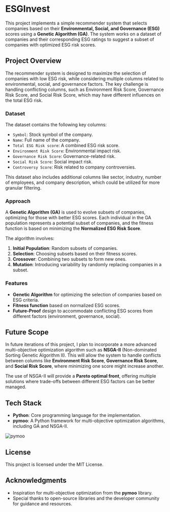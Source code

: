# ESGInvest

This project implements a simple recommender system that selects companies based on their **Environmental, Social, and Governance (ESG)** scores using a **Genetic Algorithm (GA)**. The system works on a dataset of companies and their corresponding ESG ratings to suggest a subset of companies with optimized ESG risk scores.

## Project Overview

The recommender system is designed to maximize the selection of companies with low ESG risk, while considering multiple columns related to environmental, social, and governance factors. The key challenge is handling conflicting columns, such as Environment Risk Score, Governance Risk Score, and Social Risk Score, which may have different influences on the total ESG risk.

### Dataset

The dataset contains the following key columns:
- `Symbol`: Stock symbol of the company.
- `Name`: Full name of the company.
- `Total ESG Risk score`: A combined ESG risk score.
- `Environment Risk Score`: Environmental impact risk.
- `Governance Risk Score`: Governance-related risk.
- `Social Risk Score`: Social impact risk.
- `Controversy Score`: Risk related to company controversies.

This dataset also includes additional columns like sector, industry, number of employees, and company description, which could be utilized for more granular filtering.

### Approach

A **Genetic Algorithm (GA)** is used to evolve subsets of companies, optimizing for those with better ESG scores. Each individual in the GA population represents a potential subset of companies, and the fitness function is based on minimizing the **Normalized ESG Risk Score**.

The algorithm involves:
1. **Initial Population**: Random subsets of companies.
2. **Selection**: Choosing subsets based on their fitness scores.
3. **Crossover**: Combining two subsets to form new ones.
4. **Mutation**: Introducing variability by randomly replacing companies in a subset.

### Features
- **Genetic Algorithm** for optimizing the selection of companies based on ESG criteria.
- **Fitness function** based on normalized ESG scores.
- **Future-Proof** design to accommodate conflicting ESG scores from different factors (environment, governance, social).

## Future Scope

In future iterations of this project, I plan to incorporate a more advanced multi-objective optimization algorithm such as **NSGA-II** (Non-dominated Sorting Genetic Algorithm II). This will allow the system to handle conflicts between columns like **Environment Risk Score**, **Governance Risk Score**, and **Social Risk Score**, where minimizing one score might increase another.

The use of NSGA-II will provide a **Pareto optimal front**, offering multiple solutions where trade-offs between different ESG factors can be better managed.

## Tech Stack
- **Python**: Core programming language for the implementation.
- **pymoo**: A Python framework for multi-objective optimization algorithms, including GA and NSGA-II.
  
![pymoo](https://img.shields.io/badge/pymoo-v0.4.2-brightgreen)

## License
This project is licensed under the MIT License.

## Acknowledgments
- Inspiration for multi-objective optimization from the **pymoo** library.
- Special thanks to open-source libraries and the developer community for guidance and resources.
